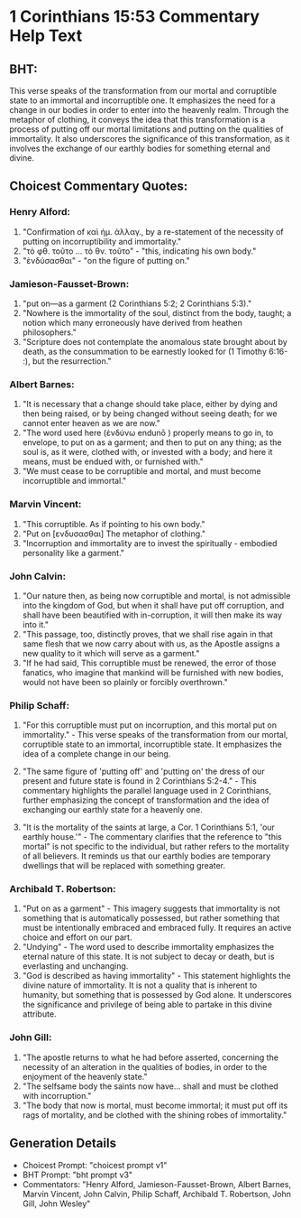 # 1 Corinthians 15:53 Commentary Help Text

## BHT:
This verse speaks of the transformation from our mortal and corruptible state to an immortal and incorruptible one. It emphasizes the need for a change in our bodies in order to enter into the heavenly realm. Through the metaphor of clothing, it conveys the idea that this transformation is a process of putting off our mortal limitations and putting on the qualities of immortality. It also underscores the significance of this transformation, as it involves the exchange of our earthly bodies for something eternal and divine.

## Choicest Commentary Quotes:
### Henry Alford:
1. "Confirmation of καὶ ἡμ. ἀλλαγ., by a re-statement of the necessity of putting on incorruptibility and immortality."
2. "τὸ φθ. τοῦτο … τὸ θν. τοῦτο" - "this, indicating his own body."
3. "ἐνδύσασθαι" - "on the figure of putting on."

### Jamieson-Fausset-Brown:
1. "put on—as a garment (2 Corinthians 5:2; 2 Corinthians 5:3)." 
2. "Nowhere is the immortality of the soul, distinct from the body, taught; a notion which many erroneously have derived from heathen philosophers."
3. "Scripture does not contemplate the anomalous state brought about by death, as the consummation to be earnestly looked for (1 Timothy 6:16- :), but the resurrection."

### Albert Barnes:
1. "It is necessary that a change should take place, either by dying and then being raised, or by being changed without seeing death; for we cannot enter heaven as we are now."
2. "The word used here (ἐνδύνω endunō ) properly means to go in, to envelope, to put on as a garment; and then to put on any thing; as the soul is, as it were, clothed with, or invested with a body; and here it means, must be endued with, or furnished with."
3. "We must cease to be corruptible and mortal, and must become incorruptible and immortal."

### Marvin Vincent:
1. "This corruptible. As if pointing to his own body."
2. "Put on [ενδυσασθαι] The metaphor of clothing."
3. "Incorruption and immortality are to invest the spiritually - embodied personality like a garment."

### John Calvin:
1. "Our nature then, as being now corruptible and mortal, is not admissible into the kingdom of God, but when it shall have put off corruption, and shall have been beautified with in-corruption, it will then make its way into it."
2. "This passage, too, distinctly proves, that we shall rise again in that same flesh that we now carry about with us, as the Apostle assigns a new quality to it which will serve as a garment."
3. "If he had said, This corruptible must be renewed, the error of those fanatics, who imagine that mankind will be furnished with new bodies, would not have been so plainly or forcibly overthrown."

### Philip Schaff:
1. "For this corruptible must put on incorruption, and this mortal put on immortality." - This verse speaks of the transformation from our mortal, corruptible state to an immortal, incorruptible state. It emphasizes the idea of a complete change in our being. 

2. "The same figure of 'putting off' and 'putting on' the dress of our present and future state is found in 2 Corinthians 5:2-4." - This commentary highlights the parallel language used in 2 Corinthians, further emphasizing the concept of transformation and the idea of exchanging our earthly state for a heavenly one.

3. "It is the mortality of the saints at large, a Cor. 1 Corinthians 5:1, 'our earthly house.'" - The commentary clarifies that the reference to "this mortal" is not specific to the individual, but rather refers to the mortality of all believers. It reminds us that our earthly bodies are temporary dwellings that will be replaced with something greater.

### Archibald T. Robertson:
1. "Put on as a garment" - This imagery suggests that immortality is not something that is automatically possessed, but rather something that must be intentionally embraced and embraced fully. It requires an active choice and effort on our part.
2. "Undying" - The word used to describe immortality emphasizes the eternal nature of this state. It is not subject to decay or death, but is everlasting and unchanging.
3. "God is described as having immortality" - This statement highlights the divine nature of immortality. It is not a quality that is inherent to humanity, but something that is possessed by God alone. It underscores the significance and privilege of being able to partake in this divine attribute.

### John Gill:
1. "The apostle returns to what he had before asserted, concerning the necessity of an alteration in the qualities of bodies, in order to the enjoyment of the heavenly state."
2. "The selfsame body the saints now have... shall and must be clothed with incorruption."
3. "The body that now is mortal, must become immortal; it must put off its rags of mortality, and be clothed with the shining robes of immortality."


## Generation Details
- Choicest Prompt: "choicest prompt v1"
- BHT Prompt: "bht prompt v3"
- Commentators: "Henry Alford, Jamieson-Fausset-Brown, Albert Barnes, Marvin Vincent, John Calvin, Philip Schaff, Archibald T. Robertson, John Gill, John Wesley"

